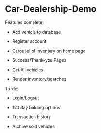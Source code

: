 # Car-Dealership-Demo

Features complete:

- Add vehicle to database

- Register account

- Carousel of inventory on home page

- Success/Thank-you Pages

- Get All vehicles

- Render inventory/searches

To-do:

- Login/Logout

- 120 day bidding options

- Transaction history

- Archive sold vehicles
